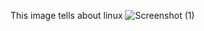 This image tells about linux
![Screenshot (1)](https://user-images.githubusercontent.com/90969586/142181973-e6da2c04-4262-4e72-80e6-e7ae7d2b7e94.png)
